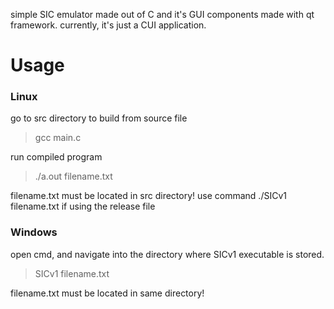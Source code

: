 simple SIC emulator made out of C and it's GUI components made with qt framework.
currently, it's just a CUI application.

# Usage
### Linux
go to src directory
to build from source file
>gcc main.c

run compiled program
>./a.out filename.txt

filename.txt must be located in src directory!
use command ./SICv1 filename.txt if using the release file
### Windows
open cmd, and navigate into the directory where SICv1 executable is stored.
>SICv1 filename.txt

filename.txt must be located in same directory!

